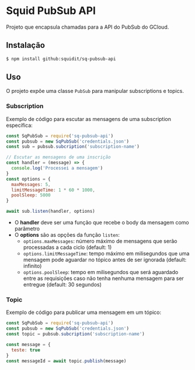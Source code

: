 # Squid PubSub API

Projeto que encapsula chamadas para a API do PubSub do GCloud.

## Instalação

```sh
$ npm install github:squidit/sq-pubsub-api
```

## Uso

O projeto expõe uma classe `PubSub` para manipular subscriptions e topics.

### Subscription

Exemplo de código para escutar as mensagens de uma subscription específica:

```js
const SqPubSub = require('sq-pubsub-api')
const pubsub = new SqPubSub('credentials.json')
const sub = pubsub.subcription('subscription-name')

// Escutar as mensagens de uma inscrição
const handler = (message) => {
  console.log('Processei a mensagem')
}
const options = {
  maxMessages: 5,
  limitMessageTime: 1 * 60 * 1000,
  poolSleep: 5000
}

await sub.listen(handler, options)
```

- O **handler** deve ser uma função que recebe o body da mensagem como parâmetro
- O **options** são as opções da função `listen`:
  - `options.maxMessages`: número máximo de mensagens que serão processadas a cada ciclo (default: 1)
  - `options.limitMessageTime`: tempo máximo em milisegundos que uma mensagem pode aguardar no tópico antes de ser ignorada (default: infinito)
  - `options.poolSleep`: tempo em milisegundos que será aguardado entre as requisições caso não tenha nenhuma mensagem para ser entregue (default: 30 segundos)

### Topic

Exemplo de código para publicar uma mensagem em um tópico:

```js
const SqPubSub = require('sq-pubsub-api')
const pubsub = new SqPubSub('credentials.json')
const topic = pubsub.subcription('subscription-name')

const message = {
  teste: true
}
const messageId = await topic.publish(message)
```